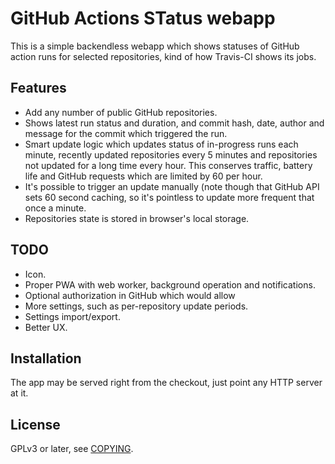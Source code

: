 # GitHub Actions STatus webapp

This is a simple backendless webapp which shows statuses of GitHub
action runs for selected repositories, kind of how Travis-CI shows
its jobs.

## Features

- Add any number of public GitHub repositories.
- Shows latest run status and duration, and commit hash, date,
  author and message for the commit which triggered the run.
- Smart update logic which updates status of in-progress runs
  each minute, recently updated repositories every 5 minutes
  and repositories not updated for a long time every hour. This
  conserves traffic, battery life and GitHub requests which are
  limited by 60 per hour.
- It's possible to trigger an update manually (note though that
  GitHub API sets 60 second caching, so it's pointless to update
  more frequent that once a minute.
- Repositories state is stored in browser's local storage.

## TODO

- Icon.
- Proper PWA with web worker, background operation and notifications.
- Optional authorization in GitHub which would allow
- More settings, such as per-repository update periods.
- Settings import/export.
- Better UX.

## Installation

The app may be served right from the checkout, just point any
HTTP server at it.

## License

GPLv3 or later, see [COPYING](COPYING).

